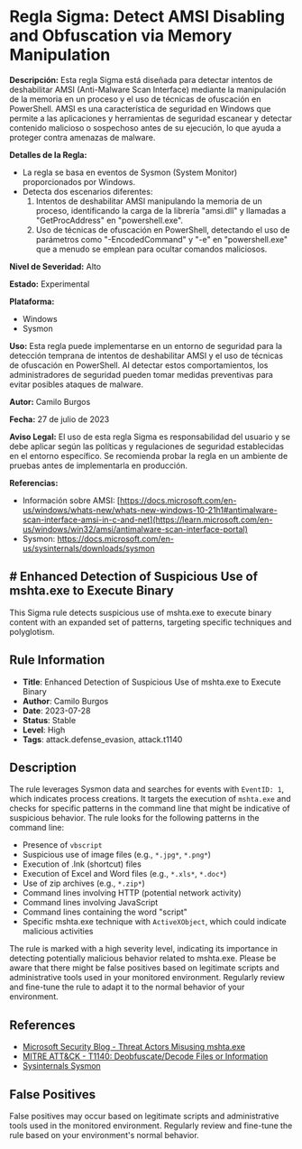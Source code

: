 # Regla Sigma: Detect AMSI Disabling and Obfuscation via Memory Manipulation

**Descripción:**
Esta regla Sigma está diseñada para detectar intentos de deshabilitar AMSI (Anti-Malware Scan Interface) mediante la manipulación de la memoria en un proceso y el uso de técnicas de ofuscación en PowerShell. AMSI es una característica de seguridad en Windows que permite a las aplicaciones y herramientas de seguridad escanear y detectar contenido malicioso o sospechoso antes de su ejecución, lo que ayuda a proteger contra amenazas de malware.

**Detalles de la Regla:**
- La regla se basa en eventos de Sysmon (System Monitor) proporcionados por Windows.
- Detecta dos escenarios diferentes:
  1. Intentos de deshabilitar AMSI manipulando la memoria de un proceso, identificando la carga de la librería "amsi.dll" y llamadas a "GetProcAddress" en "powershell.exe".
  2. Uso de técnicas de ofuscación en PowerShell, detectando el uso de parámetros como "-EncodedCommand" y "-e" en "powershell.exe" que a menudo se emplean para ocultar comandos maliciosos.

**Nivel de Severidad:**
Alto

**Estado:**
Experimental

**Plataforma:**
- Windows
- Sysmon

**Uso:**
Esta regla puede implementarse en un entorno de seguridad para la detección temprana de intentos de deshabilitar AMSI y el uso de técnicas de ofuscación en PowerShell. Al detectar estos comportamientos, los administradores de seguridad pueden tomar medidas preventivas para evitar posibles ataques de malware.

**Autor:**
Camilo Burgos

**Fecha:**
27 de julio de 2023

**Aviso Legal:**
El uso de esta regla Sigma es responsabilidad del usuario y se debe aplicar según las políticas y regulaciones de seguridad establecidas en el entorno específico. Se recomienda probar la regla en un ambiente de pruebas antes de implementarla en producción.

**Referencias:**
- Información sobre AMSI: [https://docs.microsoft.com/en-us/windows/whats-new/whats-new-windows-10-21h1#antimalware-scan-interface-amsi-in-c-and-net](https://learn.microsoft.com/en-us/windows/win32/amsi/antimalware-scan-interface-portal)
- Sysmon: https://docs.microsoft.com/en-us/sysinternals/downloads/sysmon


## # Enhanced Detection of Suspicious Use of mshta.exe to Execute Binary

This Sigma rule detects suspicious use of mshta.exe to execute binary content with an expanded set of patterns, targeting specific techniques and polyglotism.

## Rule Information

- **Title**: Enhanced Detection of Suspicious Use of mshta.exe to Execute Binary
- **Author**: Camilo Burgos
- **Date**: 2023-07-28
- **Status**: Stable
- **Level**: High
- **Tags**: attack.defense_evasion, attack.t1140

## Description

The rule leverages Sysmon data and searches for events with `EventID: 1`, which indicates process creations. It targets the execution of `mshta.exe` and checks for specific patterns in the command line that might be indicative of suspicious behavior. The rule looks for the following patterns in the command line:

- Presence of `vbscript`
- Suspicious use of image files (e.g., `*.jpg*`, `*.png*`)
- Execution of .lnk (shortcut) files
- Execution of Excel and Word files (e.g., `*.xls*`, `*.doc*`)
- Use of zip archives (e.g., `*.zip*`)
- Command lines involving HTTP (potential network activity)
- Command lines involving JavaScript
- Command lines containing the word "script"
- Specific mshta.exe technique with `ActiveXObject`, which could indicate malicious activities

The rule is marked with a high severity level, indicating its importance in detecting potentially malicious behavior related to mshta.exe. Please be aware that there might be false positives based on legitimate scripts and administrative tools used in your monitored environment. Regularly review and fine-tune the rule to adapt it to the normal behavior of your environment.

## References

- [Microsoft Security Blog - Threat Actors Misusing mshta.exe](https://www.microsoft.com/security/blog/2023/07/15/threat-actors-misusing-mshta-exe/)
- [MITRE ATT&CK - T1140: Deobfuscate/Decode Files or Information](https://attack.mitre.org/techniques/T1140/)
- [Sysinternals Sysmon](https://docs.microsoft.com/en-us/sysinternals/downloads/sysmon)

## False Positives

False positives may occur based on legitimate scripts and administrative tools used in the monitored environment. Regularly review and fine-tune the rule based on your environment's normal behavior.

